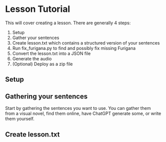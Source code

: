 # Lesson Tutorial
This will cover creating a lesson. There are generally 4 steps:

1) Setup
2) Gather your sentences
3) Create lesson.txt which contains a structured version of your sentences
4) Run fix_furigana.py to find and possibly fix missing Furigana
5) Convert the lesson.txt into a JSON file
6) Generate the audio
7) (Optional) Deploy as a zip file

## Setup

## Gathering your sentences
Start by gathering the sentences you want to use. You can gather them from a visual novel, find them online, have ChatGPT generate some, or write them yourself.

## Create lesson.txt
